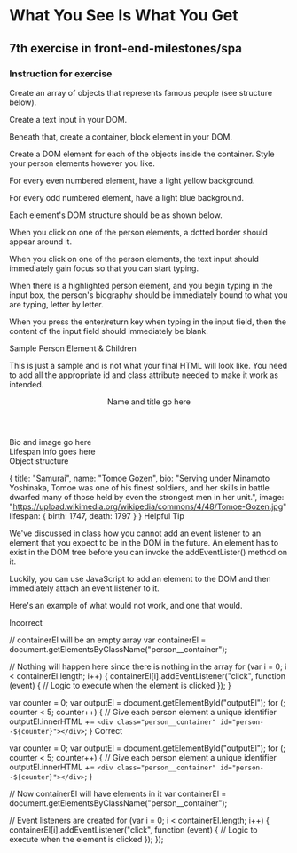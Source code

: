 # What You See Is What You Get

## 7th exercise in front-end-milestones/spa

### Instruction for exercise


Create an array of objects that represents famous people (see structure below).

Create a text input in your DOM.

Beneath that, create a container, block element in your DOM.

Create a DOM element for each of the objects inside the container. Style your person elements however you like.

For every even numbered element, have a light yellow background.

For every odd numbered element, have a light blue background.

Each element's DOM structure should be as shown below.

When you click on one of the person elements, a dotted border should appear around it.

When you click on one of the person elements, the text input should immediately gain focus so that you can start typing.

When there is a highlighted person element, and you begin typing in the input box, the person's biography should be immediately bound to what you are typing, letter by letter.

When you press the enter/return key when typing in the input field, then the content of the input field should immediately be blank.

Sample Person Element & Children

This is just a sample and is not what your final HTML will look like. You need to add all the appropriate id and class attribute needed to make it work as intended.

<!-- ///
  HTML is a flexible specification. I just made up the person tag,
  and that's perfectly legal. You can then style it with CSS however
  you wish.
/// -->
<person>
  <header>Name and title go here</header>
  <section>Bio and image go here</section>
  <footer>Lifespan info goes here</footer>
</person>
Object structure

{
  title: "Samurai",
  name: "Tomoe Gozen",
  bio: "Serving under Minamoto Yoshinaka, Tomoe was one of his finest soldiers, and her skills in battle dwarfed many of those held by even the strongest men in her unit.",
  image: "https://upload.wikimedia.org/wikipedia/commons/4/48/Tomoe-Gozen.jpg"
  lifespan: {
    birth: 1747,
    death: 1797
  }
}
Helpful Tip

We've discussed in class how you cannot add an event listener to an element that you expect to be in the DOM in the future. An element has to exist in the DOM tree before you can invoke the addEventLister() method on it.

Luckily, you can use JavaScript to add an element to the DOM and then immediately attach an event listener to it.

Here's an example of what would not work, and one that would.

Incorrect

// containerEl will be an empty array
var containerEl = document.getElementsByClassName("person__container");

// Nothing will happen here since there is nothing in the array
for (var i = 0; i < containerEl.length; i++) {
  containerEl[i].addEventListener("click", function (event) {
    // Logic to execute when the element is clicked
  });
}

var counter = 0;
var outputEl = document.getElementById("outputEl");
for (; counter < 5; counter++) {
  // Give each person element a unique identifier
  outputEl.innerHTML += `<div class="person__container" id="person--${counter}"></div>`;
}
Correct

var counter = 0;
var outputEl = document.getElementById("outputEl");
for (; counter < 5; counter++) {
  // Give each person element a unique identifier
  outputEl.innerHTML += `<div class="person__container" id="person--${counter}"></div>`;
}

// Now containerEl will have elements in it
var containerEl = document.getElementsByClassName("person__container");

// Event listeners are created
for (var i = 0; i < containerEl.length; i++) {
  containerEl[i].addEventListener("click", function (event) {
    // Logic to execute when the element is clicked
  });
});

